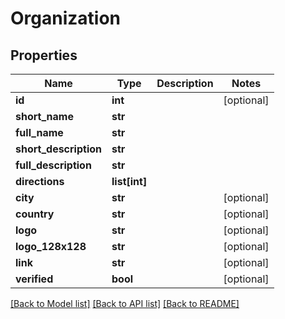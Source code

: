 # Organization

## Properties
Name | Type | Description | Notes
------------ | ------------- | ------------- | -------------
**id** | **int** |  | [optional] 
**short_name** | **str** |  | 
**full_name** | **str** |  | 
**short_description** | **str** |  | 
**full_description** | **str** |  | 
**directions** | **list[int]** |  | 
**city** | **str** |  | [optional] 
**country** | **str** |  | [optional] 
**logo** | **str** |  | [optional] 
**logo_128x128** | **str** |  | [optional] 
**link** | **str** |  | [optional] 
**verified** | **bool** |  | [optional] 

[[Back to Model list]](../README.md#documentation-for-models) [[Back to API list]](../README.md#documentation-for-api-endpoints) [[Back to README]](../README.md)


